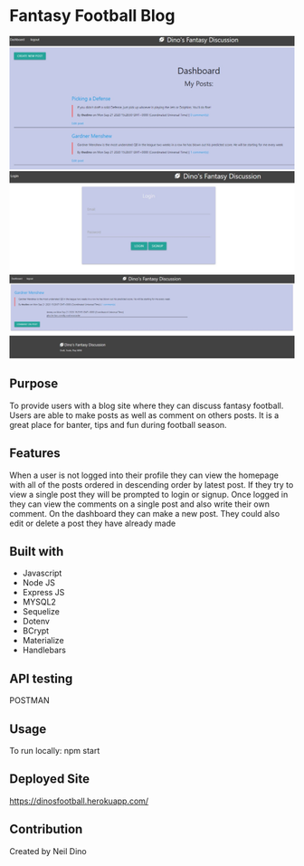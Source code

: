 # Fantasy Football Blog

![](public/assets/images/dashboard.jpg)
![](public/assets/images/login.jpg)
![](public/assets/images/singlepost.jpg)

## Purpose 

To provide users with a blog site where they can discuss fantasy football.  Users are able to make posts as well as comment on others posts.  It is a great place for banter, tips and fun during football season.

## Features 

When a user is not logged into their profile they can view the homepage with all of the posts ordered in descending order by latest post.  If they try to view a single post they will be prompted to login or signup.  Once logged in they can view the comments on a single post and also write their own comment.  On the dashboard they can make a new post.  They could also edit or delete a post they have already made

## Built with

 * Javascript
 * Node JS 
 * Express JS
 * MYSQL2
 * Sequelize
 * Dotenv
 * BCrypt
 * Materialize
 * Handlebars

 ## API testing 
 POSTMAN

 ## Usage
 To run locally: npm start 

 ## Deployed Site 

 https://dinosfootball.herokuapp.com/

 ## Contribution
 Created by Neil Dino